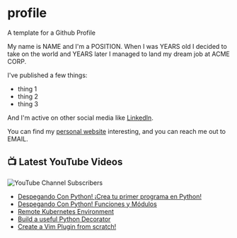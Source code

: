 # profile
A template for a Github Profile

My name is NAME and I'm a POSITION. When I was YEARS old I decided to take on the world and YEARS later I managed to land my dream job at ACME CORP.

I've published a few things:

* thing 1
* thing 2
* thing 3

And I'm active on other social media like [LinkedIn](https://www.linkedin.com/in/NICKNAME).

You can find my [personal website](https://example.com) interesting, and you can reach me out to EMAIL.


## 📺 Latest YouTube Videos

![YouTube Channel Subscribers](https://img.shields.io/youtube/channel/subscribers/UCt56bfntHoZFI60G5NIiTww?label=YouTube%20Subscribers&style=social)

<!-- YOUTUBE-VIDEOS-LIST:START -->
- [Despegando Con Python! ¡Crea tu primer programa en Python!](https://www.youtube.com/watch?v=D7E-1SIN-jk)
- [Despegando Con Python! Funciones y Módulos](https://www.youtube.com/watch?v=51npm0NCNXk)
- [Remote Kubernetes Environment](https://www.youtube.com/watch?v=spdyUazZ57M)
- [Build a useful Python Decorator](https://www.youtube.com/watch?v=rSRT_eRTBIM)
- [Create a Vim Plugin from scratch!](https://www.youtube.com/watch?v=x9633RtLnyA)
<!-- YOUTUBE-VIDEOS-LIST:END -->

